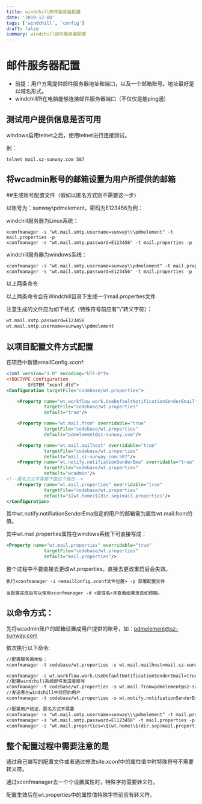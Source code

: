 ```yaml
---
title: windchill邮件服务器配置
date: '2019-12-08'
tags: ['windchill', 'config']
draft: false
summary: windchill邮件服务器配置
---
```

# 邮件服务器配置

* 前提：用户方需提供邮件服务器地址和端口，以及一个邮箱账号。地址最好是以域名形式。
* windchill所在电脑能够连接邮件服务器端口（不仅仅是能ping通）

## 测试用户提供信息是否可用

windows启用telnet之后，使用telnet进行连接测试。

例：

```
telnet mail.sz-sunway.com 587
```

## 将wcadmin账号的邮箱设置为用户所提供的邮箱

##生成账号配置文件（假如以匿名方式则不需要这一步）

以账号为：sunway\pdmelement，密码为E123456为例：

windchill服务器为Linux系统：

```
xconfmanager -s "wt.mail.smtp.username=sunway\\\pdmelement" -t mail.properties -p
xconfmanager -s "wt.mail.smtp.password=E123456" -t mail.properties -p
```

windchill服务器为windows系统：

```xml
xconfmanager -s "wt.mail.smtp.username=sunway\\pdmelement" -t mail.properties -p
xconfmanager -s "wt.mail.smtp.password=E123456" -t mail.properties -p
```

以上两条命令

以上两条命令会在Windchill目录下生成一个mail.properties文件

注意生成的文件应为如下格式（特殊符号前应有"\\"转义字符）：

```xml
wt.mail.smtp.password=E123456
wt.mail.smtp.username=sunway\\pdmelement
```

## 以项目配置文件方式配置

在项目中新建emailConfig.xconf:

```xml
<?xml version="1.0" encoding="UTF-8"?>
<!DOCTYPE Configuration
        SYSTEM "xconf.dtd">
<Configuration targetFile="codebase/wt.properties">

    <Property name="wt.workflow.work.UseDefaultNotificationSenderEmail" overridable="true"
              targetFile="codebase/wt.properties"
              default="true"/>

    <Property name="wt.mail.from" overridable="true"
              targetFile="codebase/wt.properties"
              default="pdmelement@sz-sunway.com"/>

    <Property name="wt.mail.mailhost" overridable="true"
              targetFile="codebase/wt.properties"
              default="mail.sz-sunway.com:587"/>
    <Property name="wt.notify.notifiationSenderEma" overridable="true"
              targetFile="codebase/wt.properties"
              default="wcadmin"/>
<!--匿名方式不需要下面这个属性-->
    <Property name="wt.mail.properties" overridable="true"
              targetFile="codebase/wt.properties"
              default="$(wt.home)$(dir.sep)mail.properties"/>
</Configuration>
```

其中wt.notify.notifiationSenderEma指定的用户的邮箱需为属性wt.mail.from的值。

其中wt.mail.properties属性在windows系统下可直接写成：

```xml
<Property name="wt.mail.properties" overridable="true"
              targetFile="codebase/wt.properties"
              default="mail.properties"/>
```

整个过程中不要直接去更改wt.properties。直接去更改重启后会失效。

```
执行xconfmanager -i <emailConfig.xconf文件位置> -p 部署配置文件

当配置完成后可以使用xconfmanager -d <属性名>来查看结果是否如预期。
```

## 以命令方式：

先将wcadmin账户的邮箱设置成用户提供的账号，如：pdmelement@sz-sunway.com

依次执行以下命令:

```xml
//配置服务器地址：
xconfmanager -t codebase/wt.properties -s wt.mail.mailhost=mail.sz-sunway.com:587 –p

xconfmanager -s wt.workflow.work.UseDefaultNotificationSenderEmail=true -t codebase/wt.properties -p
//配置windchill系统邮件发送者账号
xconfmanager -t codebase/wt.properties -s wt.mail.from=pdmelement@sz-sunway.com –p
//发送者在windchill中对应的用户
xconfmanager -t codebase/wt.properties -s wt.notify.notifiationSenderEma=wcadmin –p

//配置用户验证，匿名方式不需要
xconfmanager -s "wt.mail.smtp.username=sunway\\\pdmelement" -t mail.properties -p
xconfmanager -s "wt.mail.smtp.password=El123456" -t mail.properties -p
xconfmanager -s "wt.mail.properties=\$(wt.home)\$(dir.sep)mail.properties" -t codebase/wt.properties -p
```

## 整个配置过程中需要注意的是

通过自己编写的配置文件或者通过修改site.xconf中的属性值中时特殊符号不需要转义符。

通过xconfmanager去一个个设置属性时，特殊字符需要转义符。

配置生效后在wt.properties中的属性值特殊字符前应有转义符。
